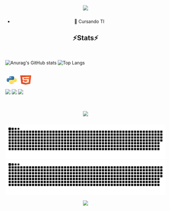 <h1 align="center">
<img src="https://readme-typing-svg.herokuapp.com/?font=Righteous&size=35&center=true&vCenter=true&width=500&height=70&duration=4000&lines=olá!+👋;+me+chamo+Walker!;" />
</h1>

<div  align="center" >

- 🌱 Cursando TI
</div>


<h2 align="center" >⚡Stats⚡</h2>
<br>



![Anurag's GitHub stats](https://github-readme-stats.vercel.app/api?username=WalkerMillerffc&show_icons=true&theme=merko)
![Top Langs](https://github-readme-stats.vercel.app/api/top-langs/?username=WalkerMillerffc&show_icons=true&theme=merko)

<div style="display: inline_block"><br>
 
<img align="center" alt="Rafa-Python" height="30" width="40" src="https://raw.githubusercontent.com/devicons/devicon/master/icons/python/python-original.svg">
<img align="center" alt="Rafa-HTML" height="30" width="40" src="https://raw.githubusercontent.com/devicons/devicon/master/icons/html5/html5-original.svg">
</div>

<div> 
 
 <a href="https://instagram.com/walkermilleer" target="_blank"><img src="https://img.shields.io/badge/-Instagram-%23E4405F?style=for-the-badge&logo=instagram&logoColor=white" target="_blank"></a>
<a href = "mailto:walkermillerffc@gmail.com"><img src="https://img.shields.io/badge/-Gmail-%23333?style=for-the-badge&logo=gmail&logoColor=white" target="_blank"></a> 
<a href="https://www.linkedin.com/in/walker-miller-0b6254121?" target="_blank"><img src="https://img.shields.io/badge/-LinkedIn-%230077B5?style=for-the-badge&logo=linkedin&logoColor=white" target="_blank"></a> 

</div>

<h1 align="center">
<img src="https://readme-typing-svg.herokuapp.com/?font=Righteous&size=35&center=true&vCenter=true&width=500&height=70&duration=4000&lines=obrigado+pela+atenção!;" />
</h1>





![github contribution grid snake animation](https://raw.githubusercontent.com/WalkerMillerffc/WalkerMillerffc/output/github-contribution-grid-snake-dark.svg#gh-dark-mode-only)
![github contribution grid snake animation](https://raw.githubusercontent.com/WalkerMillerffc/WalkerMillerffc/output/github-contribution-grid-snake.svg#gh-light-mode-only)

<p align="center">
     <img src="https://capsule-render.vercel.app/api?type=waving&color=gradient&height=100&section=footer"/>
</p>
